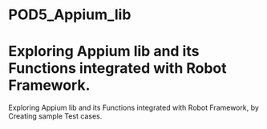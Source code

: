 # POD5_Appium_lib

# <span id="top">Exploring Appium lib and its Functions integrated with Robot Framework.</span>

Exploring Appium lib and its Functions integrated with Robot Framework, by Creating sample Test cases.